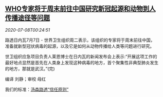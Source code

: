 <!--1594169728000-->
[WHO专家将于周末前往中国研究新冠起源和动物到人传播途径等问题](https://cn.reuters.com/article/health-coronavirus-who-china-0707-tues-idCNKBS24901N)
------

<div><i>2020-07-08T00:24:51</i></div><div class="StandardArticleBody_body"><p>路透日内瓦7月7日 - 世界卫生组织周二表示，该组织的专家将于周末前往中国，准备就新型冠状病毒的起源，以及它是如何从动物传播给人类等问题进行研究。 </p><p>世卫组织应急项目负责人莱恩博士在日内瓦的新闻发布会上表示:“开展这项工作的最好地点显然是首先在人类身上发现这种病毒的地方，首个聚集性非典型肺炎发生的地方，那就是武汉。”(完) </p><div class="Attribution_container"><div class="Attribution_attribution"><p class="Attribution_content">编译 刘静；审校 母红 </p></div></div><div class="StandardArticleBody_trustBadgeContainer"><span class="StandardArticleBody_trustBadgeTitle">我们的标准：</span><span class="trustBadgeUrl"><a href="https://www.thomsonreuters.cn/content/dam/openweb/documents/pdf/china/brochures/about-us-1.pdf">汤森路透“信任原则”</a></span></div></div>
